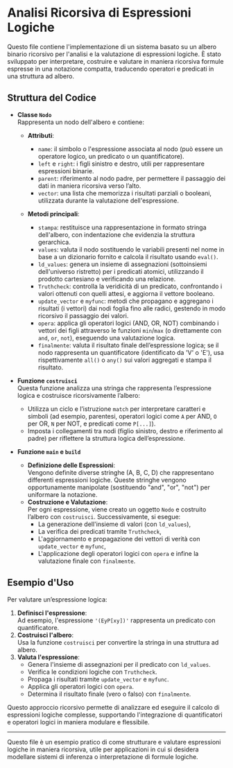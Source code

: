 # Analisi Ricorsiva di Espressioni Logiche

Questo file contiene l'implementazione di un sistema basato su un albero binario ricorsivo per l'analisi e la valutazione di espressioni logiche. È stato sviluppato per interpretare, costruire e valutare in maniera ricorsiva formule espresse in una notazione compatta, traducendo operatori e predicati in una struttura ad albero.

## Struttura del Codice

- **Classe `Nodo`**  
  Rappresenta un nodo dell'albero e contiene:
  - **Attributi**:  
    - `name`: il simbolo o l'espressione associata al nodo (può essere un operatore logico, un predicato o un quantificatore).
    - `left` e `right`: i figli sinistro e destro, utili per rappresentare espressioni binarie.
    - `parent`: riferimento al nodo padre, per permettere il passaggio dei dati in maniera ricorsiva verso l’alto.
    - `vector`: una lista che memorizza i risultati parziali o booleani, utilizzata durante la valutazione dell'espressione.
    
  - **Metodi principali**:
    - `stampa`: restituisce una rappresentazione in formato stringa dell'albero, con indentazione che evidenzia la struttura gerarchica.
    - `values`: valuta il nodo sostituendo le variabili presenti nel nome in base a un dizionario fornito e calcola il risultato usando `eval()`.
    - `ld_values`: genera un insieme di assegnazioni (sottoinsiemi dell'universo ristretto) per i predicati atomici, utilizzando il prodotto cartesiano e verificando una relazione.
    - `Truthcheck`: controlla la veridicità di un predicato, confrontando i valori ottenuti con quelli attesi, e aggiorna il vettore booleano.
    - `update_vector` e `myfunc`: metodi che propagano e aggregano i risultati (i vettori) dai nodi foglia fino alle radici, gestendo in modo ricorsivo il passaggio dei valori.
    - `opera`: applica gli operatori logici (AND, OR, NOT) combinando i vettori dei figli attraverso le funzioni `min`/`max` (o direttamente con `and`, `or`, `not`), eseguendo una valutazione logica.
    - `finalmente`: valuta il risultato finale dell’espressione logica; se il nodo rappresenta un quantificatore (identificato da 'V' o 'E'), usa rispettivamente `all()` o `any()` sui valori aggregati e stampa il risultato.

- **Funzione `costruisci`**  
  Questa funzione analizza una stringa che rappresenta l’espressione logica e costruisce ricorsivamente l’albero:
  - Utilizza un ciclo e l’istruzione `match` per interpretare caratteri e simboli (ad esempio, parentesi, operatori logici come `A` per AND, `O` per OR, `N` per NOT, e predicati come `P[...]`).
  - Imposta i collegamenti tra nodi (figlio sinistro, destro e riferimento al padre) per riflettere la struttura logica dell’espressione.

- **Funzione `main` e `build`**  
  - **Definizione delle Espressioni**:  
    Vengono definite diverse stringhe (A, B, C, D) che rappresentano differenti espressioni logiche. Queste stringhe vengono opportunamente manipolate (sostituendo "and", "or", "not") per uniformare la notazione.
  - **Costruzione e Valutazione**:  
    Per ogni espressione, viene creato un oggetto `Nodo` e costruito l’albero con `costruisci`. Successivamente, si esegue:
    - La generazione dell'insieme di valori (con `ld_values`),
    - La verifica dei predicati tramite `Truthcheck`,
    - L'aggiornamento e propagazione dei vettori di verità con `update_vector` e `myfunc`,
    - L'applicazione degli operatori logici con `opera` e infine la valutazione finale con `finalmente`.

## Esempio d'Uso

Per valutare un’espressione logica:
1. **Definisci l'espressione**:  
   Ad esempio, l'espressione `'(EyP[xy])'` rappresenta un predicato con quantificatore.  
2. **Costruisci l'albero**:  
   Usa la funzione `costruisci` per convertire la stringa in una struttura ad albero.
3. **Valuta l'espressione**:  
   - Genera l'insieme di assegnazioni per il predicato con `ld_values`.
   - Verifica le condizioni logiche con `Truthcheck`.
   - Propaga i risultati tramite `update_vector` e `myfunc`.
   - Applica gli operatori logici con `opera`.
   - Determina il risultato finale (vero o falso) con `finalmente`.

Questo approccio ricorsivo permette di analizzare ed eseguire il calcolo di espressioni logiche complesse, supportando l'integrazione di quantificatori e operatori logici in maniera modulare e flessibile.

---

Questo file è un esempio pratico di come strutturare e valutare espressioni logiche in maniera ricorsiva, utile per applicazioni in cui si desidera modellare sistemi di inferenza o interpretazione di formule logiche.

